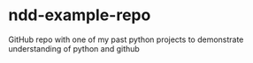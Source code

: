 # ndd-example-repo

GitHub repo with one of my past python projects to demonstrate understanding of python and github
